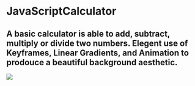 # JavaScriptCalculator

## A basic calculator is able to add, subtract, multiply or divide two numbers. Elegent use of Keyframes, Linear Gradients, and Animation to prodouce a beautiful background aesthetic. 

<img src = "UI.gif">
